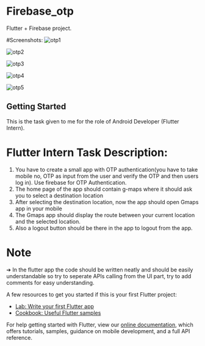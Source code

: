 # Firebase_otp

 Flutter + Firebase project.

#Screenshots:
![otp1](https://user-images.githubusercontent.com/56547072/114668150-04339080-9d1e-11eb-9098-4684eadd362d.png)

![otp2](https://user-images.githubusercontent.com/56547072/114668169-0ac20800-9d1e-11eb-8625-b802a7dcea27.png)

![otp3](https://user-images.githubusercontent.com/56547072/114668177-0d246200-9d1e-11eb-80f0-cf82818aead4.png)

![otp4](https://user-images.githubusercontent.com/56547072/114668184-0e558f00-9d1e-11eb-9164-1ec5d1b90fb8.png)

![otp5](https://user-images.githubusercontent.com/56547072/114668191-101f5280-9d1e-11eb-9a80-0d7e5f1efc1f.png)

## Getting Started

This is the task given to me for the role of Android Developer (Flutter Intern).

# Flutter Intern Task Description:
1. You have to create a small app with OTP authentication(you have to take mobile no, OTP as input from the
user and verify the OTP and then users log in). Use firebase for OTP Authentication.
2. The home page of the app should contain g-maps where it should ask you to select a destination location
3. After selecting the destination location, now the app should open Gmaps app in your mobile
4. The Gmaps app should display the route between your current location and the selected location.
5. Also a logout button should be there in the app to logout from the app.

# Note
➔ In the flutter app the code should be written neatly and should be easily understandable so try to seperate APIs
calling from the UI part, try to add comments for easy understanding.

A few resources to get you started if this is your first Flutter project:

- [Lab: Write your first Flutter app](https://flutter.dev/docs/get-started/codelab)
- [Cookbook: Useful Flutter samples](https://flutter.dev/docs/cookbook)

For help getting started with Flutter, view our
[online documentation](https://flutter.dev/docs), which offers tutorials,
samples, guidance on mobile development, and a full API reference.

